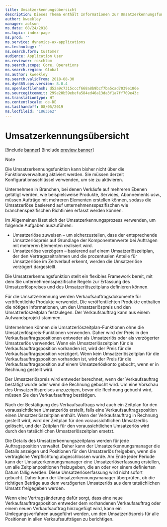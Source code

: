 ```yaml
---
title: Umsatzerkennungsübersicht
description: Dieses Thema enthält Informationen zur Umsatzerkennungsfunktion. Diese Funktion stellt ein flexibles Framework bereit, mit dem Sie unternehmensspezifische Regeln zur Erfassung des Umsatzerlöspreises und des Umsatzerlöszeitplans für Aufträge mit mehreren Elementen definieren können.
author: kweekley
manager: aolson
ms.date: 08/24/2018
ms.topic: index-page
ms.prod: ''
ms.service: dynamics-ax-applications
ms.technology: ''
ms.search.form: Customer
audience: Application User
ms.reviewer: roschlom
ms.search.scope: Core, Operations
ms.search.region: Global
ms.author: kweekley
ms.search.validFrom: 2018-08-30
ms.dyn365.ops.version: 8.0.4
ms.openlocfilehash: d52a9c7315cccf668a8b9bcf7ba5cad7039e186e
ms.sourcegitcommit: 299e20b59ebefa584ed46a13da3f1a7ff709e43c
ms.translationtype: HT
ms.contentlocale: de-DE
ms.lasthandoff: 08/05/2019
ms.locfileid: "1863562"
---
```

# <a name="revenue-recognition-overview"></a>Umsatzerkennungsübersicht

[!include [banner](../includes/banner.md)]
[!include [preview banner](../includes/preview-banner.md)]

> [!NOTE]
> Die Umsatzerkennungsfunktion kann bisher nicht über die Funktionsverwaltung aktiviert werden. Sie müssen derzeit Konfigurationsschlüssel verwenden, um sie zu aktivieren.

Unternehmen in Branchen, bei denen Verkäufe auf mehreren Ebenen getätigt werden, wie beispielsweise Produkte, Services, Abonnements usw., müssen Aufträge mit mehreren Elementen erstellen können, sodass die Umsatzerlöse basierend auf unternehmensspezifischen wie branchenspezifischen Richtlinien erfasst werden können.

Im Allgemeinen lässt sich der Umsatzerkennungsprozess verwenden, um folgende Aufgaben auszuführen:

* Umsatzerlöse zuweisen – um sicherzustellen, dass der entsprechende Umsatzerlöspreis auf Grundlage der Komponentenwerte bei Aufträgen mit mehreren Elementen realisiert wird.
* Umsatzerlöse verzögern – basierend auf einem Umsatzerlöszeitplan, der den Vertragszeitrahmen und die prozentualen Anteile für Umsatzerlöse im Zeitverlauf erkennt, werden die Umsatzerlöse verzögert dargestellt.

Die Umsatzerkennungsfunktion stellt ein flexibles Framework bereit, mit dem Sie unternehmensspezifische Regeln zur Erfassung des Umsatzerlöspreises und des Umsatzerlöszeitplans definieren können.

Für die Umsatzerkennung werden Verkaufsauftragsdokumente für veröffentlichte Produkte verwendet. Die veröffentlichten Produkte enthalten die nötigen Informationen, um den Umsatzerlöspreis und den Umsatzerlöszeitplan festzulegen. Der Verkaufsauftrag kann aus einem Aufwandsprojekt stammen.

Unternehmen können die Umsatzerlöszeitplan-Funktionen ohne die Umsatzerlöspreis-Funktionen verwenden. Daher wird der Preis in den Verkaufsauftragspositionen entweder als Umsatzerlös oder als verzögerter Umsatzerlös verwendet. Wenn ein Umsatzerlöszeitplan für die Verkaufsauftragsposition vorhanden ist, wird der Preis für die Verkaufsauftragsposition verzögert. Wenn kein Umsatzerlöszeitplan für die Verkaufsauftragsposition vorhanden ist, wird der Preis für die Verkaufsauftragsposition auf einem Umsatzerlöskonto gebucht, wenn er in Rechnung gestellt wird.

Der Umsatzerlöspreis wird entweder berechnet, wenn der Verkaufsauftrag bestätigt wurde oder wenn die Rechnung gebucht wird. Um eine Vorschau des Umsatzerlöspreises anzuzeigen, bevor die Rechnung gebucht wird, müssen Sie den Verkaufsauftrag bestätigen.

Nach der Bestätigung des Verkaufsauftrags wird auch ein Zeitplan für den voraussichtlichen Umsatzerlös erstellt, falls eine Verkaufsauftragsposition einen Umsatzerlöszeitplan enthält. Wenn der Verkaufsauftrag in Rechnung gestellt wird, wird der Zeitplan für den voraussichtlichen Umsatzerlös gelöscht, und der Zeitplan für den voraussichtlichen Umsatzerlös wird durch den tatsächlichen Umsatzerlöszeitplan ersetzt.

Die Details des Umsatzerkennungszeitplans werden für jede Auftragsposition verwaltet. Daher kann der Umsatzerkennungsmanager die Details anzeigen und Positionen für den Umsatzerlös freigeben, wenn die vertragliche Verpflichtung abgeschlossen wurde. Am Ende jeder Periode kann der Umsatzerkennungsmanager eine Umsatzerlöserfassung erstellen, um alle Zeitplanpositionen freizugeben, die an oder vor einem definierten Datum fällig werden. Diese Umsatzerlöserfassung wird nicht sofort gebucht. Daher kann der Umsatzerkennungsmanager überprüfen, ob die richtigen Beträge aus dem verzögerten Umsatzerlös aus dem tatsächlichen Umsatz freigegeben werden.

Wenn eine Vertragsänderung dafür sorgt, dass eine neue Verkaufsauftragsposition entweder dem vorhandenen Verkaufsauftrag oder einem neuen Verkaufsauftrag hinzugefügt wird, kann ein Umlegungsverfahren ausgeführt werden, um den Umsatzerlöspreis für alle Positionen in allen Verkaufsaufträgen zu berichtigen.
